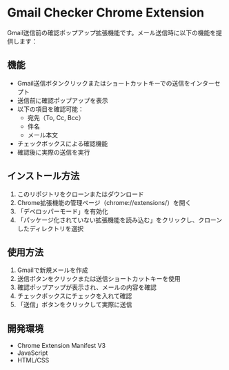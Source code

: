 # Gmail Checker Chrome Extension

Gmail送信前の確認ポップアップ拡張機能です。メール送信時に以下の機能を提供します：

## 機能

- Gmail送信ボタンクリックまたはショートカットキーでの送信をインターセプト
- 送信前に確認ポップアップを表示
- 以下の項目を確認可能：
  - 宛先（To, Cc, Bcc）
  - 件名
  - メール本文
- チェックボックスによる確認機能
- 確認後に実際の送信を実行

## インストール方法

1. このリポジトリをクローンまたはダウンロード
2. Chrome拡張機能の管理ページ（chrome://extensions/）を開く
3. 「デベロッパーモード」を有効化
4. 「パッケージ化されていない拡張機能を読み込む」をクリックし、クローンしたディレクトリを選択

## 使用方法

1. Gmailで新規メールを作成
2. 送信ボタンをクリックまたは送信ショートカットキーを使用
3. 確認ポップアップが表示され、メールの内容を確認
4. チェックボックスにチェックを入れて確認
5. 「送信」ボタンをクリックして実際に送信

## 開発環境

- Chrome Extension Manifest V3
- JavaScript
- HTML/CSS
